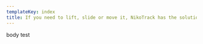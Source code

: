 ```yaml
---
templateKey: index
title: If you need to lift, slide or move it, NikoTrack has the solution
---
```


body test
